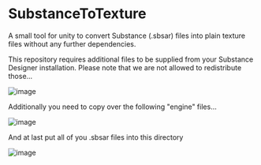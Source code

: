 # SubstanceToTexture
A small tool for unity to convert Substance (.sbsar) files into plain texture files without any further dependencies.

This repository requires additional files to be supplied from your Substance Designer installation. Please note that we are not allowed to redistribute those...

![image](https://user-images.githubusercontent.com/530629/227070778-951ebd0f-29ec-4a1e-b458-811c88a4888e.png)

Additionally you need to copy over the following "engine" files...

![image](https://user-images.githubusercontent.com/530629/227070858-5babb0f4-fe52-4f50-9bb6-d3f983d86b54.png)

And at last put all of you .sbsar files into this directory

![image](https://user-images.githubusercontent.com/530629/227070929-6a7f0203-932f-4649-a815-8de458010c8d.png)
